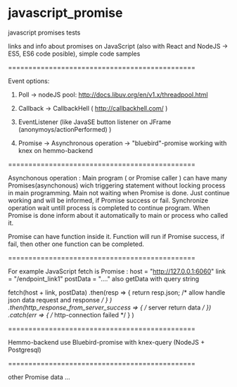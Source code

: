 # javascript_promise
javascript promises tests

links and info about promises on JavaScript (also with React and NodeJS -> ES5, ES6 code posible), simple code samples

==============================================

Event options:

1. Poll
   -> nodeJS pool: http://docs.libuv.org/en/v1.x/threadpool.html
	
2. Callback
   -> CallbackHell ( http://callbackhell.com/ )

3. EventListener (like JavaSE button listener on JFrame (anonymoys/actionPerformed) )

4. Promise
   -> Asynchronous operation
   -> "bluebird"-promise working with knex on hemmo-backend

==============================================

Asynchonous operation : 
Main program ( or Promise caller ) can have many Promises(asynchonous) wich triggering statement without locking process in main programming. Main not waiting when Promise is done. Just continue working and will be informed, if Promise success or fail. Synchronize operation wait untill process is completed to continue program. When Promise is done inform about it automatically to main or process who called it.


Promise can have function inside it. Function will run if Promise success, if fail, then other one function can be completed.

==============================================

For example JavaScript fetch is Promise :
host = "http://127.0.0.1:6060"
link = "/endpoint_link1"
postData = "...." also getData with query string

fetch(host + link, postData)
.then(resp => { return resp.json; /* allow handle json data request and response */  } )
.then(http_response_from_server_success => { /* server return data */ })
.catch(err => { /* http-connection failed */ } )

==============================================

Hemmo-backend use Bluebird-promise with knex-query (NodeJS + Postgresql)

==============================================

other Promise data ... 
 



